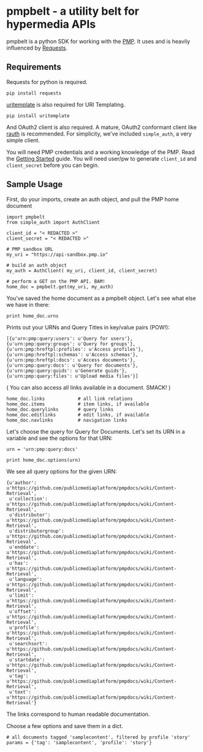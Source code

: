 pmpbelt - a utility belt for hypermedia APIs
=======

pmpbelt is a python SDK for working with the [PMP](http://docs.pmp.io). It uses and is heavily influenced by [Requests](http://docs.python-requests.org/en/latest/). 

## Requirements

Requests for python is required. 

    pip install requests
    

[uritemplate](https://pypi.python.org/pypi/uritemplate) is also required for URI Templating.

    pip install uritemplate
    
And OAuth2 client is also required. A mature, OAuth2 conformant client like [rauth](https://github.com/litl/rauth) is recommended. For simplicity, we've included `simple_auth`, a very simple client.

You will need PMP credentials and a working knowledge of the PMP. Read the [Getting Started](https://github.com/publicmediaplatform/pmpdocs/wiki#getting-started) guide. You will need user/pw to generate `client_id` and `client_secret` before you can begin. 



## Sample Usage

First, do your imports, create an auth object, and pull the PMP home document


    import pmpbelt
    from simple_auth import AuthClient

    client_id = "< REDACTED >"
    client_secret = "< REDACTED >"
    
    # PMP sandbox URL
    my_uri = "https://api-sandbox.pmp.io"   
    
    # build an auth object
    my_auth = AuthClient( my_uri, client_id, client_secret)

    # perform a GET on the PMP API. BAM!
    home_doc = pmpbelt.get(my_uri, my_auth)


You've saved the home document as a pmpbelt object. Let's see what else we have in there:

    print home_doc.urns
    
Prints out your URNs and Query Titles in key/value pairs (POW!):
    
    [{u'urn:pmp:query:users': u'Query for users'},
    {u'urn:pmp:query:groups': u'Query for groups'},
    {u'urn:pmp:hreftpl:profiles': u'Access profiles'},
    {u'urn:pmp:hreftpl:schemas': u'Access schemas'},
    {u'urn:pmp:hreftpl:docs': u'Access documents'},
    {u'urn:pmp:query:docs': u'Query for documents'},
    {u'urn:pmp:query:guids': u'Generate guids'},
    {u'urn:pmp:query:files': u'Upload media files'}]
    
( You can also access all links available in a document. SMACK! )

    home_doc.links            # all link relations
    home_doc.items            # item links, if available
    home_doc.querylinks       # query links
    home_doc.editlinks        # edit links, if available
    home_doc.navlinks         # navigation links
    
Let's choose the query for Query for Documents. Let's set its URN in a variable and see the options for that URN:
    
    urn = 'urn:pmp:query:docs' 

    print home_doc.options(urn)
    
We see all query options for the given URN:
    
    {u'author': u'https://github.com/publicmediaplatform/pmpdocs/wiki/Content-Retrieval',
     u'collection': u'https://github.com/publicmediaplatform/pmpdocs/wiki/Content-Retrieval',
     u'distributor': u'https://github.com/publicmediaplatform/pmpdocs/wiki/Content-Retrieval',
     u'distributorgroup': u'https://github.com/publicmediaplatform/pmpdocs/wiki/Content-Retrieval',
     u'enddate': u'https://github.com/publicmediaplatform/pmpdocs/wiki/Content-Retrieval',
     u'has': u'https://github.com/publicmediaplatform/pmpdocs/wiki/Content-Retrieval',
     u'language': u'https://github.com/publicmediaplatform/pmpdocs/wiki/Content-Retrieval',
     u'limit': u'https://github.com/publicmediaplatform/pmpdocs/wiki/Content-Retrieval',
     u'offset': u'https://github.com/publicmediaplatform/pmpdocs/wiki/Content-Retrieval',
     u'profile': u'https://github.com/publicmediaplatform/pmpdocs/wiki/Content-Retrieval',
     u'searchsort': u'https://github.com/publicmediaplatform/pmpdocs/wiki/Content-Retrieval',
     u'startdate': u'https://github.com/publicmediaplatform/pmpdocs/wiki/Content-Retrieval',
     u'tag': u'https://github.com/publicmediaplatform/pmpdocs/wiki/Content-Retrieval',
     u'text': u'https://github.com/publicmediaplatform/pmpdocs/wiki/Content-Retrieval'}
    
The links correspond to human readable documentation.

Choose a few options and save them in a dict.

    # all documents tagged 'samplecontent', filtered by profile 'story'
    params = {'tag': 'samplecontent', 'profile': 'story'}
    


    
    
    
    

